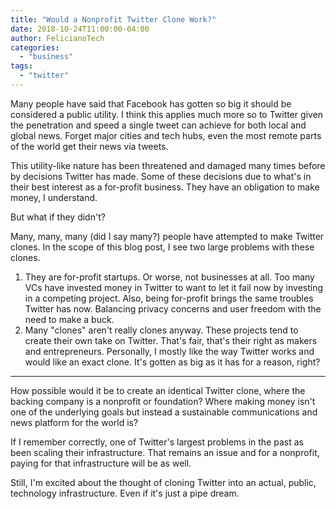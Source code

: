 ```yaml
---
title: "Would a Nonprofit Twitter Clone Work?"
date: 2018-10-24T11:00:00-04:00
author: FelicianoTech
categories:
  - "business"
tags:
  - "twitter"
---
```


Many people have said that Facebook has gotten so big it should be considered a public utility.
I think this applies much more so to Twitter given the penetration and speed a single tweet can achieve for both local and global news.
Forget major cities and tech hubs, even the most remote parts of the world get their news via tweets.

This utility-like nature has been threatened and damaged many times before by decisions Twitter has made.
Some of these decisions due to what's in their best interest as a for-profit business.
They have an obligation to make money, I understand.

But what if they didn't?

<!--more-->

Many, many, many (did I say many?) people have attempted to make Twitter clones.
In the scope of this blog post, I see two large problems with these clones.

1. They are for-profit startups.
Or worse, not businesses at all.
Too many VCs have invested money in Twitter to want to let it fail now by investing in a competing project.
Also, being for-profit brings the same troubles Twitter has now.
Balancing privacy concerns and user freedom with the need to make a buck.
1. Many "clones" aren't really clones anyway.
These projects tend to create their own take on Twitter.
That's fair, that's their right as makers and entrepreneurs.
Personally, I mostly like the way Twitter works and would like an exact clone.
It's gotten as big as it has for a reason, right?

---

How possible would it be to create an identical Twitter clone, where the backing company is a nonprofit or foundation?
Where making money isn't one of the underlying goals but instead a sustainable communications and news platform for the world is?

If I remember correctly, one of Twitter's largest problems in the past as been scaling their infrastructure.
That remains an issue and for a nonprofit, paying for that infrastructure will be as well.

Still, I'm excited about the thought of cloning Twitter into an actual, public, technology infrastructure.
Even if it's just a pipe dream.
